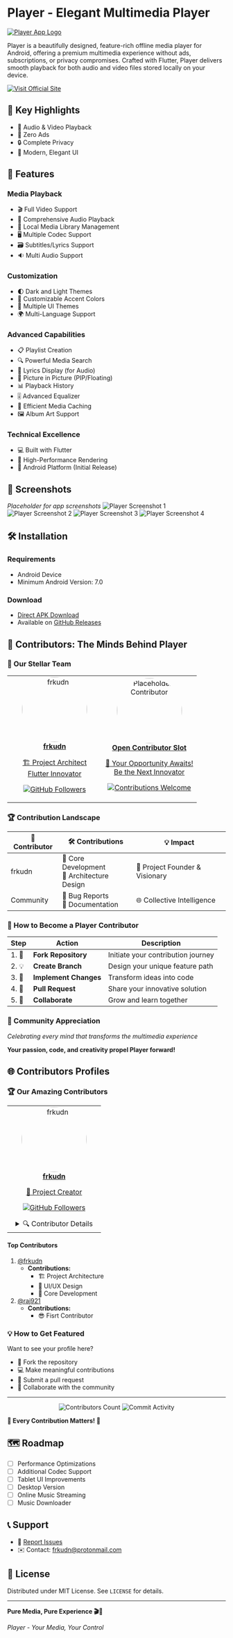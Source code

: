 # Player - Elegant Multimedia Player

[![Player App Logo](assets/svgs/logo.svg)](https://frkudn.github.io/player/)

Player is a beautifully designed, feature-rich offline media player for Android, offering a premium multimedia experience without ads, subscriptions, or privacy compromises. Crafted with Flutter, Player delivers smooth playback for both audio and video files stored locally on your device.

[![Visit Official Site](https://img.shields.io/badge/Visit-Official%20Site-blue?style=for-the-badge&logo=googlechrome&logoColor=white)](https://frkudn.github.io/player/)

## 🌟 Key Highlights

- 🎵 Audio & Video Playback
- 🚫 Zero Ads
- 🔒 Complete Privacy
- 🎨 Modern, Elegant UI

## 🚀 Features

### Media Playback
- 🎬 Full Video Support
- 🎵 Comprehensive Audio Playback
- 📂 Local Media Library Management
- 🖥️ Multiple Codec Support
- 🗃️ Subtitles/Lyrics Support 
- 🔉 Multi Audio Support

### Customization
- 🌓 Dark and Light Themes
- 🎨 Customizable Accent Colors
- 🌈 Multiple UI Themes
- 🌍 Multi-Language Support

### Advanced Capabilities
- 📋 Playlist Creation
- 🔍 Powerful Media Search
- 📝 Lyrics Display (for Audio)
- 📱 Picture in Picture (PIP/Floating)
- 📊 Playback History
- 🎚️ Advanced Equalizer
- 💾 Efficient Media Caching
- 🖼️ Album Art Support

### Technical Excellence
- 💻 Built with Flutter
- 🚀 High-Performance Rendering
- 📱 Android Platform (Initial Release)

## 📸 Screenshots

*Placeholder for app screenshots*
![Player Screenshot 1](assets/screenshot1.jpg)
![Player Screenshot 2](assets/screenshot2.jpg)
![Player Screenshot 3](assets/screenshot3.jpg)
![Player Screenshot 4](assets/screenshot4.jpg)

## 🛠 Installation

### Requirements
- Android Device
- Minimum Android Version: 7.0

### Download
- [Direct APK Download](https://github.com/frkudn/player/releases/download/v1.0.0/player.-v1.0.1.apk)
- Available on [GitHub Releases](https://github.com/frkudn/player/releases)

## 🌟 Contributors: The Minds Behind Player

### 🚀 Our Stellar Team

<div align="center">
  <table width="100%">
    <tr>
      <td align="center" width="50%">
        <a href="https://github.com/frkudn">
          <img src="https://github.com/frkudn.png" width="150" height="150" style="border-radius: 50%;" alt="frkudn"/>
          <br/>
          <strong>frkudn</strong>
          <p>🏗️ Project Architect<br/>Flutter Innovator</p>
        </a>
        <p>
          <a href="https://github.com/frkudn">
            <img src="https://img.shields.io/github/followers/frkudn?style=social" alt="GitHub Followers"/>
          </a>
        </p>
      </td>
      <td align="center" width="50%">
        <a href="#">
          <img src="https://ui-avatars.com/api/?name=Open+Contributor&background=random&color=fff" width="150" height="150" style="border-radius: 50%;" alt="Placeholder Contributor"/>
          <br/>
          <strong>Open Contributor Slot</strong>
          <p>🤝 Your Opportunity Awaits!<br/>Be the Next Innovator</p>
        </a>
        <p>
          <a href="#-contributing">
            <img src="https://img.shields.io/badge/Contribute-Welcome-brightgreen?style=for-the-badge" alt="Contributions Welcome"/>
          </a>
        </p>
      </td>
    </tr>
  </table>
</div>

### 🏆 Contribution Landscape

| 🌈 Contributor | 🛠 Contributions | 💡 Impact |
|---------------|-----------------|-----------|
| frkudn | 🎨 Core Development<br/>🚀 Architecture Design | 💯 Project Founder & Visionary |
| Community | 🐛 Bug Reports<br/>📝 Documentation | 🌐 Collective Intelligence |

### 🌟 How to Become a Player Contributor

| Step | Action | Description |
|------|--------|-------------|
| 1. 🍴 | **Fork Repository** | Initiate your contribution journey |
| 2. 💡 | **Create Branch** | Design your unique feature path |
| 3. 🔧 | **Implement Changes** | Transform ideas into code |
| 4. 🚢 | **Pull Request** | Share your innovative solution |
| 5. 🤝 | **Collaborate** | Grow and learn together |

### 💖 Community Appreciation

*Celebrating every mind that transforms the multimedia experience*

**Your passion, code, and creativity propel Player forward!**

## 🌐 Contributors Profiles

### 🏆 Our Amazing Contributors

<div align="center">
  <table>
    <tr>
      <td align="center" width="200">
        <a href="https://github.com/frkudn">
          <img src="https://github.com/frkudn.png" width="150" height="150" style="border-radius: 50%;" alt="frkudn"/>
          <br/>
          <strong>frkudn</strong>
          <p>🚀 Project Creator</p>
        </a>
        <p>
          <a href="https://github.com/frkudn">
            <img src="https://img.shields.io/github/followers/frkudn?style=social" alt="GitHub Followers"/>
          </a>
        </p>
        <details>
          <summary>🔍 Contributor Details</summary>
          
          - 💻 **Role:** Lead Developer
          - 🛠 **Skills:** Flutter, Dart
          - 🌍 **Location:** Open Source
          - 📦 **Contributions:** Core Architecture
        </details>
      </td>
      <td align="center" width="200">
        <a href="#">
          <img src="https://ui-avatars.com/api/?name=Open+Slot&background=random" width="150" height="150" style="border-radius: 50%;" alt="Open Contributor"/>
          <br/>
          <strong>Open Contributor</strong>
          <p>🤝 Your Space Here!</p>
        </a>
        <p>
          <a href="#-contributing">
            <img src="https://img.shields.io/badge/Contribute-Welcome-brightgreen?style=for-the-badge" alt="Contributions Welcome"/>
          </a>
        </p>
      </td>
    </tr>
  </table>
</div>




#### Top Contributors
1. [@frkudn](https://github.com/frkudn)
   - **Contributions:** 
     - 🏗️ Project Architecture
     - 🎨 UI/UX Design
     - 🚀 Core Development
2. [@raj921](https://github.com/raj921)
   - **Contributions:** 
     - 😎 Fisrt Contributor
     


### 💡 How to Get Featured

Want to see your profile here? 
- 🍴 Fork the repository
- 💻 Make meaningful contributions
- 🚢 Submit a pull request
- 🤝 Collaborate with the community

---

<p align="center">
  <img src="https://img.shields.io/github/contributors/frkudn/player" alt="Contributors Count"/>
  <img src="https://img.shields.io/github/commit-activity/m/frkudn/player" alt="Commit Activity"/>
</p>

**🌈 Every Contribution Matters! 🌈**


## 🗺️ Roadmap
- [ ] Performance Optimizations
- [ ] Additional Codec Support
- [ ] Tablet UI Improvements
- [ ] Desktop Version
- [ ] Online Music Streaming 
- [ ] Music Downloader

## 📞 Support

- 🐛 [Report Issues](https://github.com/frkudn/player/issues)
- ✉️ Contact: [frkudn@protonmail.com](mailto:frkudn@protonmail.com)

## 📄 License

Distributed under MIT License. See `LICENSE` for details.

---

**Pure Media, Pure Experience 🎬🎵**

*Player - Your Media, Your Control*